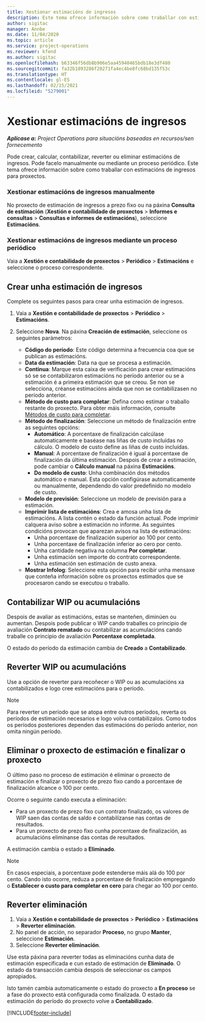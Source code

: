 ```yaml
---
title: Xestionar estimacións de ingresos
description: Este tema ofrece información sobre como traballar con estimacións de ingresos para proxectos.
author: sigitac
manager: Annbe
ms.date: 11/04/2020
ms.topic: article
ms.service: project-operations
ms.reviewer: kfend
ms.author: sigitac
ms.openlocfilehash: b63346f56db8b906e5aa45940465bdb18e3df480
ms.sourcegitcommit: fa32b1893286f20271fa4ec4be8fc68bd135f53c
ms.translationtype: HT
ms.contentlocale: gl-ES
ms.lasthandoff: 02/15/2021
ms.locfileid: "5279001"
---
```

# <a name="manage-revenue-estimates"></a>Xestionar estimacións de ingresos

_**Aplícase a:** Project Operations para situacións baseadas en recursos/sen fornecemento_

Pode crear, calcular, contabilizar, reverter ou eliminar estimacións de ingresos. Pode facelo manualmente ou mediante un proceso periódico. Este tema ofrece información sobre como traballar con estimacións de ingresos para proxectos.

### <a name="manage-revenue-estimates-manually"></a>Xestionar estimacións de ingresos manualmente

No proxecto de estimación de ingresos a prezo fixo ou na páxina **Consulta de estimación** (**Xestión e contabilidade de proxectos** > **Informes e consultas** > **Consultas e informes de estimacións**), seleccione **Estimacións**.

### <a name="manage-revenue-estimates-using-a-periodic-process"></a>Xestionar estimacións de ingresos mediante un proceso periódico

Vaia a **Xestión e contabilidade de proxectos** > **Periódico** > **Estimacións** e seleccione o proceso correspondente.

## <a name="create-a-revenue-estimate"></a>Crear unha estimación de ingresos

Complete os seguintes pasos para crear unha estimación de ingresos. 

1. Vaia a **Xestión e contabilidade de proxectos** > **Periódico** > **Estimacións**.
2. Seleccione **Nova**. Na páxina **Creación de estimación**, seleccione os seguintes parámetros:

   - **Código do período**: Este código determina a frecuencia coa que se publican as estimacións.
   - **Data da estimación**: Data na que se procesa a estimación.
   - **Continua**: Marque esta caixa de verificación para crear estimacións só se se contabilizaron estimacións no período anterior ou se a estimación é a primeira estimación que se creou. Se non se selecciona, créanse estimacións aínda que non se contabilizasen no período anterior.
   - **Método de custo para completar**: Defina como estimar o traballo restante do proxecto. Para obter máis información, consulte [Métodos de custo para completar](cost-complete-methods.md).
   - **Método de finalización**: Seleccione un método de finalización entre as seguintes opcións:
     - **Automático**: A porcentaxe de finalización calcúlase automaticamente e baséase nas liñas de custo incluídas no cálculo. O modelo de custo define as liñas de custo incluídas.
     - **Manual**: A porcentaxe de finalización é igual á porcentaxe de finalización da última estimación. Despois de crear a estimación, pode cambiar o **Cálculo manual** na páxina **Estimacións**.
     - **Do modelo de custo**: Unha combinación dos métodos automático e manual. Esta opción configúrase automaticamente ou manualmente, dependendo do valor predefinido no modelo de custo.
   - **Modelo de previsión**: Seleccione un modelo de previsión para a estimación.
   - **Imprimir lista de estimacións**: Crea e amosa unha lista de estimacións. A lista contén o estado da función actual. Pode imprimir calquera aviso sobre a estimación no informe. As seguintes condicións provocan que aparezan avisos na lista de estimacións:
     - Unha porcentaxe de finalización superior ao 100 por cento.
     - Unha porcentaxe de finalización inferior ao cero por cento.
     - Unha cantidade negativa na columna **Por completar**.
     - Unha estimación sen importe do contrato correspondente.
     - Unha estimación sen estimación de custo anexa.
   - **Mostrar Infolog**: Seleccione esta opción para recibir unha mensaxe que conteña información sobre os proxectos estimados que se procesaron cando se executou o traballo.


## <a name="post-wip-or-accruals"></a>Contabilizar WIP ou acumulacións

Despois de avaliar as estimacións, estas se manteñen, diminúen ou aumentan. Despois pode publicar o WIP cando traballes co principio de avaliación **Contrato rematado** ou contabilizar as acumulacións cando traballe co principio de avaliación **Porcentaxe completada**.
  
O estado do período da estimación cambia de **Creado** a **Contabilizado**.

## <a name="reverse-wip-or-accruals"></a>Reverter WIP ou acumulacións

Use a opción de reverter para recoñecer o WIP ou as acumulacións xa contabilizados e logo cree estimacións para o período.

> [!NOTE]
> Para reverter un período que se atopa entre outros períodos, reverta os períodos de estimación necesarios e logo volva contabilizalos. Como todos os períodos posteriores dependen das estimacións do período anterior, non omita ningún período.

## <a name="eliminate-the-estimate-project-and-finish-the-project"></a>Eliminar o proxecto de estimación e finalizar o proxecto

O último paso no proceso de estimación é eliminar o proxecto de estimación e finalizar o proxecto de prezo fixo cando a porcentaxe de finalización alcance o 100 por cento.

Ocorre o seguinte cando executa a eliminación:

- Para un proxecto de prezo fixo cun contrato finalizado, os valores de WIP saen das contas de saldo e contabilízanse nas contas de resultados.
- Para un proxecto de prezo fixo cunha porcentaxe de finalización, as acumulacións elimínanse das contas de resultados.

A estimación cambia o estado a **Eliminado**.

> [!NOTE]
> En casos especiais, a porcentaxe pode estenderse máis alá do 100 por cento. Cando isto ocorre, reduza a porcentaxe de finalización empregando o **Establecer o custo para completar en cero** para chegar ao 100 por cento.

## <a name="reverse-elimination"></a>Reverter eliminación

1. Vaia a **Xestión e contabilidade de proxectos** > **Periódico** > **Estimacións** > **Reverter eliminación**. 
2. No panel de acción, no separador **Proceso**, no grupo **Manter**, seleccione **Estimación**. 
3. Seleccione **Reverter eliminación**.

Use esta páxina para reverter todas as eliminacións cunha data de estimación especificada e cun estado de estimación de **Eliminado**. O estado da transacción cambia despois de seleccionar os campos apropiados.

Isto tamén cambia automaticamente o estado do proxecto a **En proceso** se a fase do proxecto está configurada como finalizada. O estado da estimación do período do proxecto volve a **Contabilizado**.


[!INCLUDE[footer-include](../includes/footer-banner.md)]